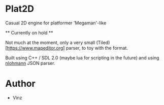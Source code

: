 # Plat2D
Casual 2D engine for platformer 'Megaman'-like

** Currently on hold **

Not much at the moment, only a very small (Tiled)[https://www.mapeditor.org]
parser, to toy with the format.

Built using C++ / SDL 2.0 (maybe lua for scripting in the future) and using
[nlohmann](https://github.com/nlohmann/json) JSON parser.

# Author
- Vinz
